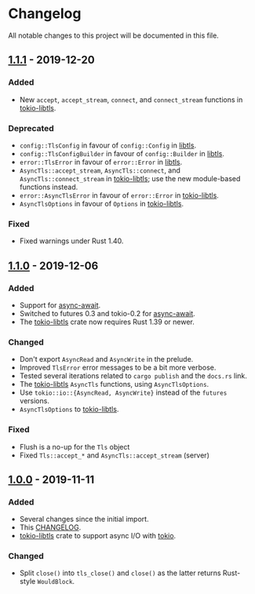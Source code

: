 # Changelog

All notable changes to this project will be documented in this file.

## [1.1.1] - 2019-12-20
### Added
- New `accept`, `accept_stream`, `connect`, and `connect_stream`
  functions in [tokio-libtls].
### Deprecated
- `config::TlsConfig` in favour of `config::Config` in [libtls].
- `config::TlsConfigBuilder` in favour of `config::Builder` in
  [libtls].
- `error::TlsError` in favour of `error::Error` in [libtls].
- `AsyncTls::accept_stream`, `AsyncTls::connect`, and
  `AsyncTls::connect_stream` in [tokio-libtls]; use the new
  module-based functions instead.
- `error::AsyncTlsError` in favour of `error::Error` in
  [tokio-libtls].
- `AsyncTlsOptions` in favour of `Options` in [tokio-libtls].
### Fixed
- Fixed warnings under Rust 1.40.

## [1.1.0] - 2019-12-06
### Added
- Support for [async-await].
- Switched to futures 0.3 and tokio-0.2 for [async-await].
- The [tokio-libtls] crate now requires Rust 1.39 or newer.
### Changed
- Don't export `AsyncRead` and `AsyncWrite` in the prelude.
- Improved `TlsError` error messages to be a bit more verbose.
- Tested several iterations related to `cargo publish` and the `docs.rs` link.
- The [tokio-libtls] `AsyncTls` functions, using `AsyncTlsOptions`.
- Use `tokio::io::{AsyncRead, AsyncWrite}` instead of the `futures` versions.
- `AsyncTlsOptions` to [tokio-libtls].
### Fixed
- Flush is a no-up for the `Tls` object
- Fixed `Tls::accept_*` and `AsyncTls::accept_stream` (server)

## [1.0.0] - 2019-11-11
### Added
- Several changes since the initial import.
- This [CHANGELOG].
- [tokio-libtls] crate to support async I/O with [tokio].
### Changed
- Split `close()` into `tls_close()` and `close()` as the latter
  returns Rust-style `WouldBlock`.

[async-await]: https://blog.rust-lang.org/2019/11/07/Async-await-stable.html
[CHANGELOG]: CHANGELOG.md
[tokio]: https://tokio.rs/
[libtls]: https://crates.io/crates/libtls
[tokio-libtls]: https://crates.io/crates/tokio-libtls
[1.1.1]: https://github.com/reyk/rust-libtls/compare/v1.1.0..v1.1.1
[1.1.0]: https://github.com/reyk/rust-libtls/compare/v1.0.0..v1.1.0
[1.0.0]: https://github.com/reyk/rust-libtls/compare/fe1583dbea2c7aa086ed53303030b6f719675f8d...v1.0.0
